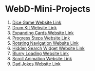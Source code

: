 # WebD-Mini-Projects

1) [Dice Game Website Link](https://madhuram52.github.io/WebD-Mini-Projects/Dice%20Game/)
2) [Drum Kit Website Link](https://madhuram52.github.io/WebD-Mini-Projects/Drum%20Kit/)
3) [Expanding Cards Website Link](https://madhuram52.github.io/WebD-Mini-Projects/Expanding%20Cards/)
4) [Progress Steps Website Link](https://madhuram52.github.io/WebD-Mini-Projects/Progress%20Steps/)
5) [Rotating Navigation Website Link](https://madhuram52.github.io/WebD-Mini-Projects/Rotating%20Navigation/)
6) [Hidden Search Widget Website Link](https://madhuram52.github.io/WebD-Mini-Projects/Hidden%20Search%20Widget/)
7) [Blurry Loading Website Link](https://madhuram52.github.io/WebD-Mini-Projects/Blurry%20Loading/)
8) [Scroll Animation Website Link](https://madhuram52.github.io/WebD-Mini-Projects/Scroll%20Animation/)
9) [Dad Jokes Website Link](https://madhuram52.github.io/WebD-Mini-Projects/Dad%20Jokes/)